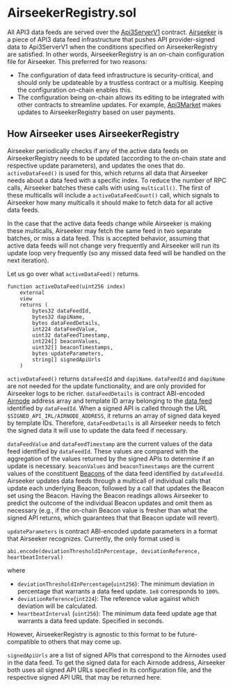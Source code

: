 # AirseekerRegistry.sol

All API3 data feeds are served over the [Api3ServerV1](./api3serverv1.md) contract.
[Airseeker](../infrastructure/airseeker.md) is a piece of API3 data feed infrastructure that pushes API provider-signed data to Api3ServerV1 when the conditions specified on AirseekerRegistry are satisfied.
In other words, AirseekerRegistry is an on-chain configuration file for Airseeker.
This preferred for two reasons:

- The configuration of data feed infrastructure is security-critical, and should only be updateable by a trustless contract or a multisig.
  Keeping the configuration on-chain enables this.
- The configuration being on-chain allows its editing to be integrated with other contracts to streamline updates.
  For example, [Api3Market](./api3market.md) makes updates to AirseekerRegistry based on user payments.

## How Airseeker uses AirseekerRegistry

Airseeker periodically checks if any of the active data feeds on AirseekerRegistry needs to be updated (according to the on-chain state and respective update parameters), and updates the ones that do.
`activeDataFeed()` is used for this, which returns all data that Airseeker needs about a data feed with a specific index.
To reduce the number of RPC calls, Airseeker batches these calls with using `multicall()`.
The first of these multicalls will include a `activeDataFeedCount()` call, which signals to Airseeker how many multicalls it should make to fetch data for all active data feeds.

In the case that the active data feeds change while Airseeker is making these multicalls, Airseeker may fetch the same feed in two separate batches, or miss a data feed.
This is accepted behavior, assuming that active data feeds will not change very frequently and Airseeker will run its update loop very frequently (so any missed data feed will be handled on the next iteration).

Let us go over what `activeDataFeed()` returns.

```solidity
function activeDataFeed(uint256 index)
    external
    view
    returns (
        bytes32 dataFeedId,
        bytes32 dapiName,
        bytes dataFeedDetails,
        int224 dataFeedValue,
        uint32 dataFeedTimestamp,
        int224[] beaconValues,
        uint32[] beaconTimestamps,
        bytes updateParameters,
        string[] signedApiUrls
    )
```

`activeDataFeed()` returns `dataFeedId` and `dapiName`.
`dataFeedId` and `dapiName` are not needed for the update functionality, and are only provided for Airseeker logs to be richer.
`dataFeedDetails` is contract ABI-encoded [Airnode](../infrastructure/airnode.md) address array and template ID array belonging to the [data feed](./api3serverv1.md#data-feeds) identified by `dataFeedId`.
When a signed API is called through the URL `$SIGNED_API_IRL/AIRNODE_ADDRESS`, it returns an array of signed data keyed by template IDs.
Therefore, `dataFeedDetails` is all Airseeker needs to fetch the signed data it will use to update the data feed if necessary.

`dataFeedValue` and `dataFeedTimestamp` are the current values of the data feed identified by `dataFeedId`.
These values are compared with the aggregation of the values returned by the signed APIs to determine if an update is necessary.
`beaconValues` and `beaconTimestamps` are the current values of the constituent [Beacons](./api3serverv1.md#beacon) of the data feed identified by `dataFeedId`.
Airseeker updates data feeds through a multicall of individual calls that update each underlying Beacon, followed by a call that updates the Beacon set using the Beacon.
Having the Beacon readings allows Airseeker to predict the outcome of the individual Beacon updates and omit them as necessary (e.g., if the on-chain Beacon value is fresher than what the signed API returns, which guarantees that that Beacon update will revert).

`updateParameters` is contract ABI-encoded update parameters in a format that Airseeker recognizes.
Currently, the only format used is

```solidity
abi.encode(deviationThresholdInPercentage, deviationReference, heartbeatInterval)
```

where

- `deviationThresholdInPercentage`(`uint256`): The minimum deviation in percentage that warrants a data feed update.
  `1e8` corresponds to `100%`.
- `deviationReference`(`int224`): The reference value against which deviation will be calculated.
- `heartbeatInterval` (`uint256`): The minimum data feed update age that warrants a data feed update.
  Specified in seconds.

However, AirseekerRegistry is agnostic to this format to be future-compatible to others that may come up.

`signedApiUrls` are a list of signed APIs that correspond to the Airnodes used in the data feed.
To get the signed data for each Airnode address, Airseeker both uses all signed API URLs specified in its configuration file, and the respective signed API URL that may be returned here.
